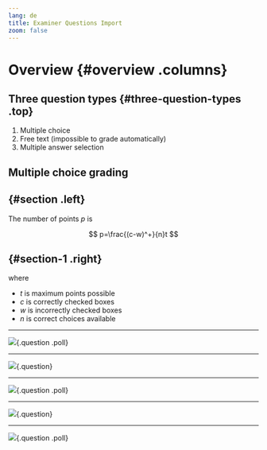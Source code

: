```yaml
---
lang: de
title: Examiner Questions Import
zoom: false
---
```


# Overview {#overview .columns}

## Three question types {#three-question-types .top}

1.  Multiple choice
2.  Free text (impossible to grade automatically)
3.  Multiple answer selection

## Multiple choice grading

## {#section .left}

The number of points $p$ is

$$
p=\frac{(c-w)^+}{n}t
$$

## {#section-1 .right}

where

-   $t$ is maximum points possible
-   $c$ is correctly checked boxes
-   $w$ is incorrectly checked boxes
-   $n$ is correct choices available

--------------------------------------------------------------------------------

![](./data/homogenous-coordinates-quest.yaml){.question .poll}

--------------------------------------------------------------------------------

![](./data/homogenous-coordinates-quest.yaml){.question}

--------------------------------------------------------------------------------

![](./data/replacement-transform-1-quest.yaml){.question .poll}

--------------------------------------------------------------------------------

![](./data/composite-pattern-2-quest.yaml){.question}

<!--
--------------------------------------------------------------------------------

![](./data/texture-transformation-quest.yaml){.question}
-->

--------------------------------------------------------------------------------

![](./data/many-many-quest.yaml){.question .poll}
